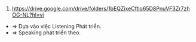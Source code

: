 1. https://drive.google.com/drive/folders/1bEQZixeCftlq65D8PnuVF3Zr7zhOG-NL?hl=vi
- => Dựa vào việc Listening Phát triển. 
- => Speaking phát triển theo. 
